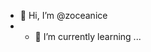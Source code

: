 - 👋 Hi, I’m @zoceanice
- - 🌱 I’m currently learning ...

<!---
zoceanice/zoceanice is a ✨ special ✨ repository because its `README.md` (this file) appears on your GitHub profile.
You can click the Preview link to take a look at your changes.
--->
